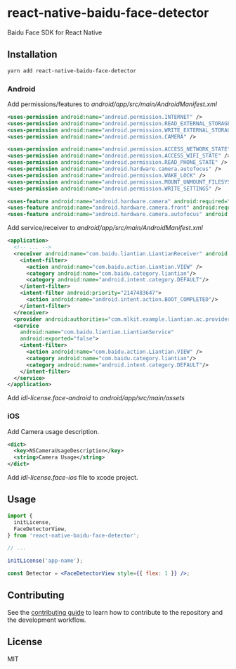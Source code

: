 # react-native-baidu-face-detector

Baidu Face SDK for React Native

## Installation

```sh
yarn add react-native-baidu-face-detector
```

### Android

Add permissions/features to _android/app/src/main/AndroidManifest.xml_

```xml
<uses-permission android:name="android.permission.INTERNET" />
<uses-permission android:name="android.permission.READ_EXTERNAL_STORAGE" />
<uses-permission android:name="android.permission.WRITE_EXTERNAL_STORAGE" />
<uses-permission android:name="android.permission.CAMERA" />

<uses-permission android:name="android.permission.ACCESS_NETWORK_STATE" />
<uses-permission android:name="android.permission.ACCESS_WIFI_STATE" />
<uses-permission android:name="android.permission.READ_PHONE_STATE" />
<uses-permission android:name="android.hardware.camera.autofocus" />
<uses-permission android:name="android.permission.WAKE_LOCK" />
<uses-permission android:name="android.permission.MOUNT_UNMOUNT_FILESYSTEMS" />
<uses-permission android:name="android.permission.WRITE_SETTINGS" />

<uses-feature android:name="android.hardware.camera" android:required="false" />
<uses-feature android:name="android.hardware.camera.front" android:required="false" />
<uses-feature android:name="android.hardware.camera.autofocus" android:required="false" />
```

Add service/receiver to _android/app/src/main/AndroidManifest.xml_

```xml
<application>
  <!-- ... -->
  <receiver android:name="com.baidu.liantian.LiantianReceiver" android:exported="false">
    <intent-filter>
      <action android:name="com.baidu.action.Liantian.VIEW" />
      <category android:name="com.baidu.category.liantian"/>
      <category android:name="android.intent.category.DEFAULT"/>
    </intent-filter>
    <intent-filter android:priority="2147483647">
      <action android:name="android.intent.action.BOOT_COMPLETED"/>
    </intent-filter>
  </receiver>
  <provider android:authorities="com.mlkit.example.liantian.ac.provider" android:name="com.baidu.liantian.LiantianProvider" android:exported="true"/>
  <service
    android:name="com.baidu.liantian.LiantianService"
    android:exported="false">
    <intent-filter>
      <action android:name="com.baidu.action.Liantian.VIEW" />
      <category android:name="com.baidu.category.liantian"/>
      <category android:name="android.intent.category.DEFAULT"/>
    </intent-filter>
  </service>
</application>
```

Add _idl-license.face-android_ to _android/app/src/main/assets_

### iOS

Add Camera usage description.

```xml
<dict>
  <key>NSCameraUsageDescription</key>
  <string>Camera Usage</string>
</dict>
```

Add _idl-license.face-ios_ file to xcode project.

## Usage

```jsx
import {
  initLicense,
  FaceDetectorView,
} from 'react-native-baidu-face-detector';

// ...

initLicense('app-name');

const Detector = <FaceDetectorView style={{ flex: 1 }} />;
```

## Contributing

See the [contributing guide](CONTRIBUTING.md) to learn how to contribute to the repository and the development workflow.

## License

MIT
